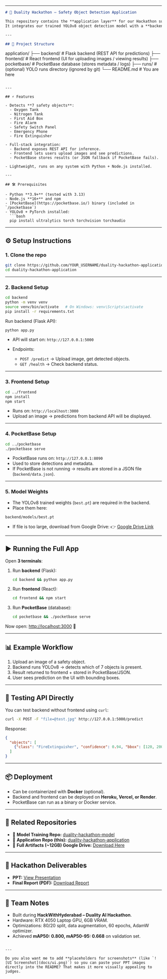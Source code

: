 

---

```markdown
# 🚀 Duality Hackathon – Safety Object Detection Application

This repository contains the **application layer** for our Hackathon submission.  
It integrates our trained YOLOv8 object detection model with a **backend (Flask)**, **frontend (React)**, and **PocketBase database** to deliver a real-time safety monitoring system.

---

## 📂 Project Structure

```

application/
├── backend/         # Flask backend (REST API for predictions)
├── frontend/        # React frontend (UI for uploading images / viewing results)
├── pocketbase/      # PocketBase database (stores metadata / logs)
├── runs/            # (optional) YOLO runs directory (ignored by git)
└── README.md        # You are here

````

---

## ⚡ Features

- Detects **7 safety objects**:
  - Oxygen Tank  
  - Nitrogen Tank  
  - First Aid Box  
  - Fire Alarm  
  - Safety Switch Panel  
  - Emergency Phone  
  - Fire Extinguisher  

- Full-stack integration:
  - Backend exposes REST API for inference.
  - Frontend lets users upload images and see predictions.
  - PocketBase stores results (or JSON fallback if PocketBase fails).

- Lightweight, runs on any system with Python + Node.js installed.

---

## 🛠️ Prerequisites

- Python **3.9+** (tested with 3.13)  
- Node.js **16+** and npm  
- [PocketBase](https://pocketbase.io/) binary (included in `/pocketbase`)  
- YOLOv8 + PyTorch installed:  
  ```bash
  pip install ultralytics torch torchvision torchaudio
````

---

## ⚙️ Setup Instructions

### 1. Clone the repo

```bash
git clone https://github.com/YOUR_USERNAME/duality-hackathon-application.git
cd duality-hackathon-application
```

---

### 2. Backend Setup

```bash
cd backend
python -m venv venv
source venv/bin/activate   # On Windows: venv\Scripts\activate
pip install -r requirements.txt
```

Run backend (Flask API):

```bash
python app.py
```

* API will start on: `http://127.0.0.1:5000`
* Endpoints:

  * `POST /predict` → Upload image, get detected objects.
  * `GET /health` → Check backend status.

---

### 3. Frontend Setup

```bash
cd ../frontend
npm install
npm start
```

* Runs on: `http://localhost:3000`
* Upload an image → predictions from backend API will be displayed.

---

### 4. PocketBase Setup

```bash
cd ../pocketbase
./pocketbase serve
```

* PocketBase runs on: `http://127.0.0.1:8090`
* Used to store detections and metadata.
* If PocketBase is not running → results are stored in a JSON file (`backend/data.json`).

---

### 5. Model Weights

* The YOLOv8 trained weights (`best.pt`) are required in the backend.
* Place them here:

```
backend/models/best.pt
```

* If file is too large, download from Google Drive:
  👉 [Google Drive Link](https://drive.google.com/yourlink)

---

## ▶️ Running the Full App

Open **3 terminals**:

1. Run **backend** (Flask):

   ```bash
   cd backend && python app.py
   ```

2. Run **frontend** (React):

   ```bash
   cd frontend && npm start
   ```

3. Run **PocketBase** (database):

   ```bash
   cd pocketbase && ./pocketbase serve
   ```

Now open: [http://localhost:3000](http://localhost:3000) 🎉

---

## 📊 Example Workflow

1. Upload an image of a safety object.
2. Backend runs YOLOv8 → detects which of 7 objects is present.
3. Result returned to frontend + stored in PocketBase/JSON.
4. User sees prediction on the UI with bounding boxes.

---

## 🧪 Testing API Directly

You can test backend without frontend using `curl`:

```bash
curl -X POST -F "file=@test.jpg" http://127.0.0.1:5000/predict
```

Response:

```json
{
  "objects": [
    {"class": "FireExtinguisher", "confidence": 0.94, "bbox": [120, 200, 80, 150]}
  ]
}
```

---

## 📦 Deployment

* Can be containerized with **Docker** (optional).
* Backend and frontend can be deployed on **Heroku, Vercel, or Render**.
* PocketBase can run as a binary or Docker service.

---

## 📎 Related Repositories

* 🔗 **Model Training Repo:** [duality-hackathon-model](https://github.com/YOUR_USERNAME/duality-hackathon-model)
* 🔗 **Application Repo (this):** [duality-hackathon-application](https://github.com/YOUR_USERNAME/duality-hackathon-application)
* 🔗 **Full Artifacts (\~12GB) Google Drive:** [Download Here](https://drive.google.com/yourlink)

---

## 📄 Hackathon Deliverables

* **PPT:** [View Presentation](https://drive.google.com/yourlink)
* **Final Report (PDF):** [Download Report](https://drive.google.com/yourlink)

---

## 🙌 Team Notes

* Built during **HackWithHyderabad – Duality AI Hackathon**.
* Hardware: RTX 4050 Laptop GPU, 6GB VRAM.
* Optimizations: 80/20 split, data augmentation, 60 epochs, AdamW optimizer.
* Achieved **mAP50: 0.800, mAP50-95: 0.668** on validation set.

```

---

Do you also want me to add **placeholders for screenshots** (like `![UI Screenshot](docs/ui.png)`) so you can paste your PPT images directly into the README? That makes it more visually appealing to judges.
```
